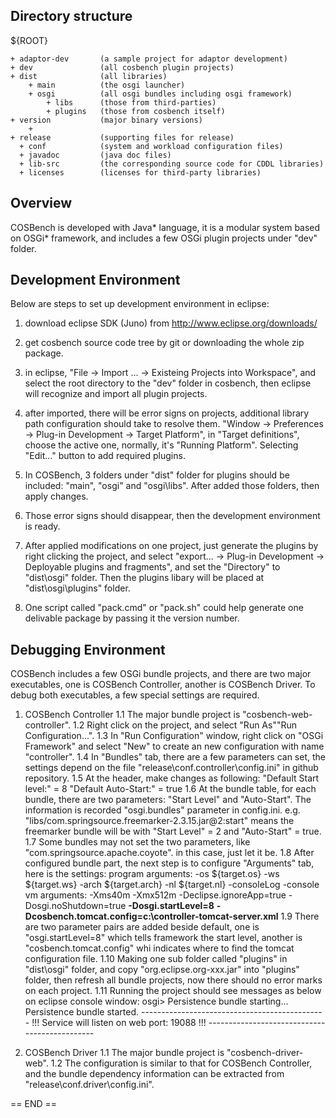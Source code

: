 Directory structure
-------------------
  
${ROOT}
  
    + adaptor-dev      	(a sample project for adaptor development)    
    + dev				(all cosbench plugin projects)
    + dist				(all libraries)
		+ main			(the osgi launcher)
		+ osgi			(all osgi bundles including osgi framework) 
			+ libs		(those from third-parties)
			+ plugins	(those from cosbench itself)			
    + version			(major binary versions)
		+ 
    + release			(supporting files for release)
      + conf			(system and workload configuration files)
      + javadoc		    (java doc files)
      + lib-src		    (the corresponding source code for CDDL libraries)
      + licenses		(licenses for third-party libraries)

Overview
--------

COSBench is developed with Java* language, it is a modular system based on OSGi* framework, and includes a few OSGi 
plugin projects under "dev" folder.


Development Environment
-----------------------

Below are steps to set up development environment in eclipse:
1. download eclipse SDK (Juno) from http://www.eclipse.org/downloads/

2. get cosbench source code tree by git or downloading the whole zip package.

3. in eclipse,  "File -> Import ... -> Existeing Projects into Workspace", and select the root directory to the "dev" 
folder in cosbench, then eclipse will recognize and import all plugin projects.

4. after imported, there will be error signs on projects, additional library path configuration should take to resolve 
them. "Window -> Preferences -> Plug-in Development -> Target Platform", in "Target definitions", choose the active one,
normally, it's "Running Platform". Selecting "Edit..." button to add required plugins. 

5. In COSBench, 3 folders under "dist" folder for plugins should be included: "main", "osgi" and "osgi\libs". After added those folders, then apply changes.

6. Those error signs should disappear, then the development environment is ready.

7. After applied modifications on one project, just generate the plugins by right clicking the project, and select "export... -> Plug-in Development -> Deployable plugins and fragments", and set the "Directory" to "dist\osgi" folder. Then the plugins libary will be placed at "dist\osgi\plugins" folder.

8. One script called "pack.cmd" or "pack.sh" could help generate one delivable package by passing it the version number.  


Debugging Environment
---------------------

COSBench includes a few OSGi bundle projects, and there are two major executables, one is COSBench Controller, another is COSBench Driver.
To debug both executables, a few special settings are required.

1. COSBench Controller
	1.1 The major bundle project is "cosbench-web-controller". 
	1.2 Right click on the project, and select "Run As"\"Run Configuration...".
	1.3 In "Run Configuration" window, right click on "OSGi Framework" and select "New" to create an new configuration with name "controller".
	1.4 In "Bundles" tab, there are a few parameters can set, the settings depend on the file "release\conf\.controller\config.ini" in github repository.
	1.5 At the header, make changes as following:
		"Default Start level:" = 8
		"Default Auto-Start:" = true
	1.6 At the bundle table, for each bundle, there are two parameters: "Start Level" and "Auto-Start". The information is recorded "osgi.bundles" parameter in config.ini.
		e.g.
		"libs/com.springsource.freemarker-2.3.15.jar@2\:start" means the freemarker bundle will be with "Start Level" = 2 and "Auto-Start" = true.
	1.7 Some bundles may not set the two parameters, like "com.springsource.apache.coyote". in this case, just let it be. 
	1.8 After configured bundle part, the next step is to configure "Arguments" tab, here is the settings:
		program arguments: -os ${target.os} -ws ${target.ws} -arch ${target.arch} -nl ${target.nl} -consoleLog -console
		vm arguments: -Xms40m -Xmx512m -Declipse.ignoreApp=true -Dosgi.noShutdown=true **-Dosgi.startLevel=8** **-Dcosbench.tomcat.config=c:\controller-tomcat-server.xml**
	1.9 There are two parameter pairs are added beside default, one is "osgi.startLevel=8" which tells framework the start level, another is "cosbench.tomcat.config" whi
		indicates where to find the tomcat configuration file.
	1.10 Making one sub folder called "plugins" in "dist\osgi" folder, and copy "org.eclipse.org-xxx.jar" into "plugins" folder, then refresh all bundle projects, now there should
		no error marks on each project.
	1.11 Running the project should see messages as below on eclipse console window:
		osgi> Persistence bundle starting...
		Persistence bundle started.
		----------------------------------------------
		!!! Service will listen on web port: 19088 !!!
		----------------------------------------------
	
2. COSBench Driver
	1.1 The major bundle project is "cosbench-driver-web". 
	1.2 The configuration is similar to that for COSBench Controller, and the bundle dependency information can be extracted from "release\conf\.driver\config.ini".


== END ==
